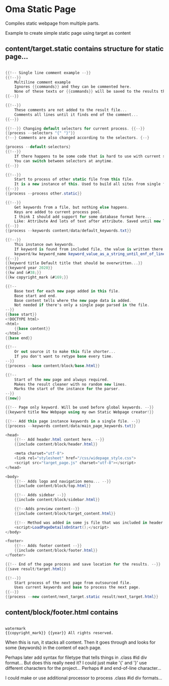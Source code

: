# Oma Static Page

Compiles static webpage from multiple parts.

Example to create simple static page using target as content

## content/target.static contains structure for static page...

```csharp

{{!-- Single line comment example --}}
{{!--}}
	Multiline comment example
	Ignores {{commands}} and they can be commented here.
	None of these texts or {{commands}} will be saved to the results though...
{{--}}

{{!--}}
	These comments are not added to the result file...
	Comments all lines until it finds end of the comment...
{{--}}

{{!--}} Changing default selectors for current process. {{--}}
{{process --selectors "{" "}"}}
{!--} Comments are also changed according to the selectors. {--}

{process --default-selectors}
{{!--}}
	If there happens to be some code that is hard to use with current selectors.
	You can switch between selectors at anytime.
{{--}}

{{!--}}
	Start to process of other static file from this file.
	It is a new instance of this. Used to build all sites from single file.
{{--}}
{{process --process other.static}}

{{!--}}
	Get keywords from a file, but nothing else happens.
	Keys are added to current process pool.
	I think I should add support for some database format here...
	Like: Attribute And lots of text after attribute. Saved until new line to attribute.
{{--}}
{{process --keywords content/data/default_keywords.txt}}

{{!--}}
	This instance own keywords.
	If keyword is found from included file, the value is written there.
	keyword/kw keyword_name keyword_value_as_a_string_until_enf_of_line(EOL)
{{--}}
{{keyword title Default title that should be overwritten...}}
{{keyword year 2020}}
{{kw and &#38;}}
{{kw copyright_mark &#169;}}

{{!--
	Base text for each new page added in this file.
	Base start and end.
	Base content tells where the new page data is added.
	Not needed if there's only a single page parsed in the file.
--}}
{{base start}}
<!DOCTYPE html>
<html>
	{{base content}}
</html>
{{base end}}

{{!--
	Or out source it to make this file shorter...
	If you don't want to retype base every time.
--}}
{{process --base content/block/base.html}}

{{!--
	Start of the new page and always required.
	Makes the result cleaner with no random new lines.
	Marks the start of the instance for the parser.
--}}
{{new}}

{{!-- Page only keyword. Will be used before global keywords. --}}
{{keyword title New Webpage using my own Static Webpage creator!}}

{{!-- Add this page instance keywords in a single file. --}}
{{process --keywords content/data/main_page_keywords.txt}}

<head>
	{{!-- Add header.html content here. --}}
	{{include content/block/header.html}}

	<meta charset="utf-8">
	<link rel="stylesheet" href="/css/widepage_style.css">
	<script src="target_page.js" charset="utf-8"></script>
</head>

<body>
	{{!-- Adds logo and navigation menu... --}}
	{{include content/block/top.html}}

	{{!-- Adds sidebar --}}
	{{include content/block/sidebar.html}}

	{{!--Adds preview content--}}
	{{include content/block/target_content.html}}

	{{!-- Method was added in some js file that was included in header.html... --}}
	<script>LoadPageDetailsOnStart();</script>
</body>

<footer>
	{{!-- Adds footer content --}}
	{{include content/block/footer.html}}
</footer>

{{!-- End of the page process and save location for the results. --}}
{{save result/target.html}}

{{!--}}
	Start process of the next page from outsourced file.
	Uses current keywords and base to process the next page.
{{--}}
{{process --new content/next_target.static result/next_target.html}}

```

## content/block/footer.html contains

```

watermark
{{copyright_mark}} {{year}} All rights reserved.

```

When this is run, it stacks all content.
Then it goes through and looks for some {keywords} in the content of each page.

Perhaps later add syntax for filetype that tells things in
.class #id div format...
But does this really need it?
I could just make '{' and '}' use different characters for the project...
Perhaps # and end-of-line character...

I could make or use additional processor to process .class #id div formats...
